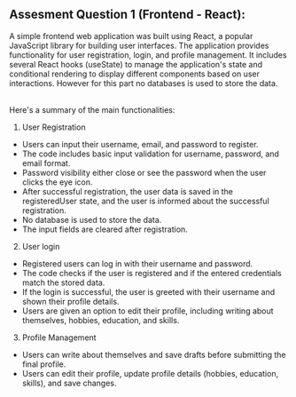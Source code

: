 ## Assesment Question 1 (Frontend - React):
A simple frontend web application was built using React, a popular JavaScript library for building user interfaces. The application provides functionality for user registration, login, and profile management. It includes several React hooks (useState) to manage the application's state and conditional rendering to display different components based on user interactions. However for this part no databases is used to store the data.<br><br>

Here's a summary of the main functionalities:
1. User Registration
+ Users can input their username, email, and password to register.
+ The code includes basic input validation for username, password, and email format.
+ Password visibility either close or see the password when the user clicks the eye icon.
+ After successful registration, the user data is saved in the registeredUser state, and the user is informed about the successful registration.
+ No database is used to store the data.
+ The input fields are cleared after registration.<br>
2. User login
+ Registered users can log in with their username and password.
+ The code checks if the user is registered and if the entered credentials match the stored data.
+ If the login is successful, the user is greeted with their username and shown their profile details.
+ Users are given an option to edit their profile, including writing about themselves, hobbies, education, and skills. <br>
3. Profile Management
+ Users can write about themselves and save drafts before submitting the final profile.
+ Users can edit their profile, update profile details (hobbies, education, skills), and save changes.
   

